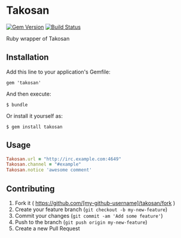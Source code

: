 # Takosan

[![Gem Version](https://badge.fury.io/rb/takosan.svg)](http://badge.fury.io/rb/takosan)
[![Build Status](https://travis-ci.org/pepabo/takosan.svg?branch=master)](https://travis-ci.org/pepabo/takosan)

Ruby wrapper of Takosan

## Installation

Add this line to your application's Gemfile:

    gem 'takosan'

And then execute:

    $ bundle

Or install it yourself as:

    $ gem install takosan

## Usage

```ruby
Takosan.url = "http://irc.example.com:4649"
Takosan.channel = "#example"
Takosan.notice 'awesome comment'
```

## Contributing

1. Fork it ( https://github.com/[my-github-username]/takosan/fork )
2. Create your feature branch (`git checkout -b my-new-feature`)
3. Commit your changes (`git commit -am 'Add some feature'`)
4. Push to the branch (`git push origin my-new-feature`)
5. Create a new Pull Request
